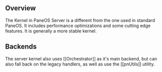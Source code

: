 ## Overview
The Kernel in PaneOS Server is a different from the one used in standard PaneOS. It includes performance optimizations and some cutting edge features.
It is generally a more stable kernel.

## Backends
The server kernel also uses [[Orchestrator]] as it's main backend, but can also fall back on the legacy handlers, as well as use the [[pnUtils]] utility.